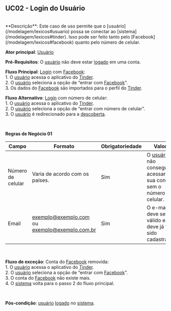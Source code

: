 ## UC02 - Login do Usuário

<br />
**Descrição**: Este caso de uso permite que o [usuário](/modelagem/lexicos#usuario) possa se conectar ao [sistema](/modelagem/lexicos#tinder). Isso pode ser feito tanto pelo [Facebook](/modelagem/lexicos#facebook) quanto pelo número de celular.
<br />

**Ator principal**: [Usuário](/modelagem/lexicos#usuario)
<br />

**Pré-Requisitos**: O [usuário](/modelagem/lexicos#usuario) não deve estar [logado](/modelagem/lexicos#logar) em uma conta.
<br />

**Fluxo Principal**: [Login](/modelagem/lexicos#logar) com [Facebook](/modelagem/lexicos#facebook):
<br /> 1. O [usuário](/modelagem/lexicos#usuario) acessa o aplicativo do [Tinder](/modelagem/lexicos#tinder).
<br /> 2. O [usuário](/modelagem/lexicos#usuario) seleciona a opção de “entrar com [Facebook](/modelagem/lexicos#facebook)".
<br /> 3. Os dados do [Facebook](/modelagem/lexicos#facebook) são importados para o perfil do [Tinder](/modelagem/lexicos#tinder).
<br />

**Fluxo Alternativo**: [Login](/modelagem/lexicos#logar) com número de celular:
<br /> 1. O [usuário](/modelagem/lexicos#usuario) acessa o aplicativo do [Tinder](/modelagem/lexicos#tinder).
<br /> 2. O [usuário](/modelagem/lexicos#usuario) seleciona a opção de “entrar com número de celular”.
<br /> 3. O [usuário](/modelagem/lexicos#usuario) é redirecionado para a [descoberta](/modelagem/lexicos#descoberta).

<br />

**Regras de Negócio 01**
<br />

| Campo             | Formato                                  | Obrigatoriedade | Valor                                    |
| ----------------- | ---------------------------------------- | --------------- | ---------------------------------------- |
| Número de celular | Varia de acordo com os países.           | Sim             | O [usuário](/modelagem/lexicos#usuario) não consegue acessar sua conta sem o número de celular. |
| Email             | exemplo@exemplo.com ou exemplo@exemplo.com.br | Sim             | O e-mail deve ser válido e deve já ter sido cadastrado |
<br />

**Fluxo de exceção**: Conta do [Facebook](/modelagem/lexicos#facebook) removida:
<br /> 1. O [usuário](/modelagem/lexicos#usuario) acessa o aplicativo do [Tinder](/modelagem/lexicos#tinder).
<br /> 2. O [usuário](/modelagem/lexicos#usuario) seleciona a opção de “entrar com [Facebook](/modelagem/lexicos#facebook)".
<br /> 3. O conta do [Facebook](/modelagem/lexicos#facebook) não existe mais.
<br /> 4. O [sistema](/modelagem/lexicos#tinder) volta para o passo 2 do fluxo principal.

<br />

**Pós-condição**: [usuário](/modelagem/lexicos#usuario) [logado](/modelagem/lexicos#logar) no [sistema](/modelagem/lexicos#tinder).
